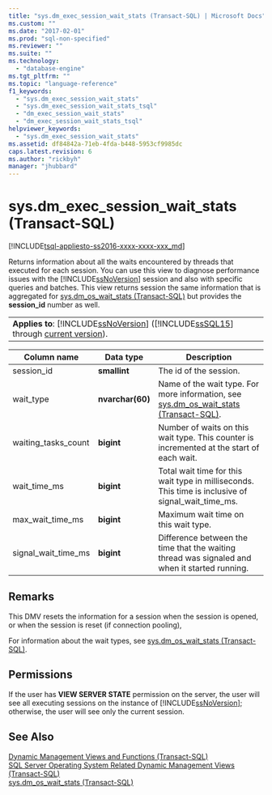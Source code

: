 ```yaml
---
title: "sys.dm_exec_session_wait_stats (Transact-SQL) | Microsoft Docs"
ms.custom: ""
ms.date: "2017-02-01"
ms.prod: "sql-non-specified"
ms.reviewer: ""
ms.suite: ""
ms.technology: 
  - "database-engine"
ms.tgt_pltfrm: ""
ms.topic: "language-reference"
f1_keywords: 
  - "sys.dm_exec_session_wait_stats"
  - "sys.dm_exec_session_wait_stats_tsql"
  - "dm_exec_session_wait_stats"
  - "dm_exec_session_wait_stats_tsql"
helpviewer_keywords: 
  - "sys.dm_exec_session_wait_stats"
ms.assetid: df84842a-71eb-4fda-b448-5953cf9985dc
caps.latest.revision: 6
ms.author: "rickbyh"
manager: "jhubbard"
---
```

# sys.dm_exec_session_wait_stats (Transact-SQL)
[!INCLUDE[tsql-appliesto-ss2016-xxxx-xxxx-xxx_md](../../../database-engine/includes/tsql-appliesto-ss2016-xxxx-xxxx-xxx-md.md)]

  Returns information about all the waits encountered by threads that executed for each session. You can use this  view to diagnose performance issues with the [!INCLUDE[ssNoVersion](../../../advanced-analytics/r-services/includes/ssnoversion-md.md)] session and also with specific queries and batches.  This view returns session the same information that is aggregated for [sys.dm_os_wait_stats &#40;Transact-SQL&#41;](../../../relational-databases/reference/system-dynamic-management-views/sys.dm-os-wait-stats-transact-sql.md) but provides the **session_id** number as well.  
  
||  
|-|  
|**Applies to**: [!INCLUDE[ssNoVersion](../../../advanced-analytics/r-services/includes/ssnoversion-md.md)] ([!INCLUDE[ssSQL15](../../../analysis-services/powershell/includes/sssql15-md.md)] through [current version](http://go.microsoft.com/fwlink/p/?LinkId=299658)).|  
  
|Column name|Data type|Description|  
|-----------------|---------------|-----------------|  
|session_id|**smallint**|The id of the session.|  
|wait_type|**nvarchar(60)**|Name of the wait type. For more information, see [sys.dm_os_wait_stats &#40;Transact-SQL&#41;](../../../relational-databases/reference/system-dynamic-management-views/sys.dm-os-wait-stats-transact-sql.md).|  
|waiting_tasks_count|**bigint**|Number of waits on this wait type. This counter is incremented at the start of each wait.|  
|wait_time_ms|**bigint**|Total wait time for this wait type in milliseconds. This time is inclusive of signal_wait_time_ms.|  
|max_wait_time_ms|**bigint**|Maximum wait time on this wait type.|  
|signal_wait_time_ms|**bigint**|Difference between the time that the waiting thread was signaled and when it started running.|  
  
## Remarks  
 This DMV resets the information for a session when the session is opened, or when the session is reset (if connection pooling),  
  
 For information about the wait types, see [sys.dm_os_wait_stats &#40;Transact-SQL&#41;](../../../relational-databases/reference/system-dynamic-management-views/sys.dm-os-wait-stats-transact-sql.md).  
  
## Permissions  
 If the user has **VIEW SERVER STATE** permission on the server, the user will see all executing sessions on the instance of [!INCLUDE[ssNoVersion](../../../advanced-analytics/r-services/includes/ssnoversion-md.md)]; otherwise, the user will see only the current session.  
  
## See Also  
 [Dynamic Management Views and Functions &#40;Transact-SQL&#41;](../Topic/Dynamic%20Management%20Views%20and%20Functions%20\(Transact-SQL\).md)   
 [SQL Server Operating System Related Dynamic Management Views &#40;Transact-SQL&#41;](../../../relational-databases/reference/system-dynamic-management-views/sql-server-operating-system-related-dynamic-management-views-transact-sql.md)   
 [sys.dm_os_wait_stats &#40;Transact-SQL&#41;](../../../relational-databases/reference/system-dynamic-management-views/sys.dm-os-wait-stats-transact-sql.md)  
  
  